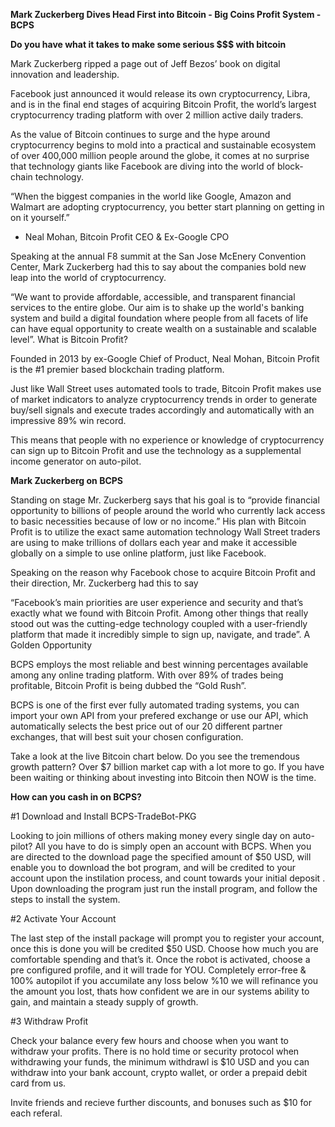 **Mark Zuckerberg Dives Head First into Bitcoin - Big Coins Profit System - BCPS**

**Do you have what it takes to make some serious $$$ with bitcoin**

Mark Zuckerberg ripped a page out of Jeff Bezos’ book on digital innovation and leadership.

Facebook just announced it would release its own cryptocurrency, Libra, and is in the final end stages of acquiring Bitcoin Profit, the world’s largest cryptocurrency trading platform with over 2 million active daily traders.

As the value of Bitcoin continues to surge and the hype around cryptocurrency begins to mold into a practical and sustainable ecosystem of over 400,000 million people around the globe, it comes at no surprise that technology giants like Facebook are diving into the world of block-chain technology.

“When the biggest companies in the world like Google, Amazon and Walmart are adopting cryptocurrency, you better start planning on getting in on it yourself.”
- Neal Mohan, Bitcoin Profit CEO & Ex-Google CPO

Speaking at the annual F8 summit at the San Jose McEnery Convention Center, Mark Zuckerberg had this to say about the companies bold new leap into the world of cryptocurrency.

“We want to provide affordable, accessible, and transparent financial services to the entire globe. Our aim is to shake up the world's banking system and build a digital foundation where people from all facets of life can have equal opportunity to create wealth on a sustainable and scalable level”.
What is Bitcoin Profit?

Founded in 2013 by ex-Google Chief of Product, Neal Mohan, Bitcoin Profit is the #1 premier based blockchain trading platform.

Just like Wall Street uses automated tools to trade, Bitcoin Profit makes use of market indicators to analyze cryptocurrency trends in order to generate buy/sell signals and execute trades accordingly and automatically with an impressive 89% win record.

This means that people with no experience or knowledge of cryptocurrency can sign up to Bitcoin Profit and use the technology as a supplemental income generator on auto-pilot.

**Mark Zuckerberg on BCPS**

Standing on stage Mr. Zuckerberg says that his goal is to “provide financial opportunity to billions of people around the world who currently lack access to basic necessities because of low or no income.” His plan with Bitcoin Profit is to utilize the exact same automation technology Wall Street traders are using to make trillions of dollars each year and make it accessible globally on a simple to use online platform, just like Facebook.

Speaking on the reason why Facebook chose to acquire Bitcoin Profit and their direction, Mr. Zuckerberg had this to say

“Facebook’s main priorities are user experience and security and that’s exactly what we found with Bitcoin Profit. Among other things that really stood out was the cutting-edge technology coupled with a user-friendly platform that made it incredibly simple to sign up, navigate, and trade”.
A Golden Opportunity

BCPS employs the most reliable and best winning percentages available among any online trading platform. With over 89% of trades being profitable, Bitcoin Profit is being dubbed the “Gold Rush”.

BCPS is one of the first ever fully automated trading systems, you can import your own API from your prefered exchange or use our API, which automatically selects the best price out of our 20 different partner exchanges, that will best suit your chosen configuration.

Take a look at the live Bitcoin chart below. Do you see the tremendous growth pattern? Over $7 billion market cap with a lot more to go. If you have been waiting or thinking about investing into Bitcoin then NOW is the time.


**How can you cash in on BCPS?**

#1 Download and Install BCPS-TradeBot-PKG

Looking to join millions of others making money every single day on auto-pilot? All you have to do is simply open an account with BCPS. When you are directed to the download page the specified amount of $50 USD, will enable you to download the bot program, and will be credited to your account upon the instilation process, and count towards your initial deposit . Upon downloading the program just run the install program, and follow the steps to install the system.

#2 Activate Your Account

The last step of the install package will prompt you to register your account, once this is done you will be credited $50 USD.
Choose how much you are comfortable spending and that’s it. Once the robot is activated, choose a pre configured profile, and it will trade for YOU. Completely error-free & 100% autopilot if you accumilate any loss below %10 we will refinance you the amount you lost, thats how confident we are in our systems ability to gain, and maintain a steady supply of growth.

#3 Withdraw Profit

Check your balance every few hours and choose when you want to withdraw your profits. There is no hold time or security protocol when withdrawing your funds, the minimum withdrawl is $10 USD and you can withdraw into your bank account, crypto wallet, or order a prepaid debit card from us.

Invite friends and recieve further discounts, and bonuses such as $10 for each referal.
